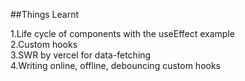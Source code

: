 ##Things Learnt

1.Life cycle of components with the useEffect example <br/>
2.Custom hooks <br/>
3.SWR by vercel for data-fetching<br/>
4.Writing online, offline, debouncing custom hooks
